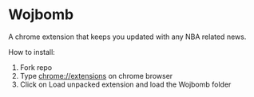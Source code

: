# Wojbomb

A chrome extension that keeps you updated with any NBA related news.

How to install:

1) Fork repo
2) Type [chrome://extensions](chrome://extensions) on chrome browser
3) Click on Load unpacked extension and load the Wojbomb folder
